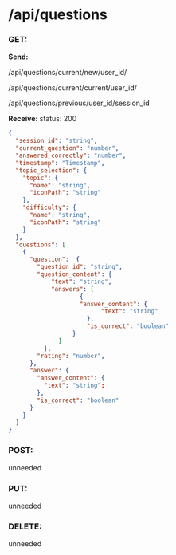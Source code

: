 # **/api/questions**

<!-- ! ADD ROUTE DESCRIPTION HERE -->

### GET:

**Send:**
<!-- get a new session for the user -->
/api/questions/current/new/user_id/
<!-- get the most recent active session for the user -->
/api/questions/current/current/user_id/ 
<!-- get a previous session by submitting the previous session id -->
/api/questions/previous/user_id/session_id

**Receive:** status: 200

```JSON
{
  "session_id": "string",
  "current_question": "number",
  "answered_correctly": "number",
  "timestamp": "Timestamp",
  "topic_selection": {
    "topic": {
      "name": "string",
      "iconPath": "string"
    },
    "difficulty": {
      "name": "string",
      "iconPath": "string"
    }
  },
  "questions": [
    {
      "question":  {
        "question_id": "string",
        "question_content": {
            "text": "string",
            "answers": [
                    {
                    "answer_content": {
                          "text": "string"
                      },
                      "is_correct": "boolean"
                  }
              ]
          },
        "rating": "number",
      },
      "answer": {
        "answer_content": {
          "text": "string";
        },
        "is_correct": "boolean"
      }
    }
  ]
}
```

### POST:

unneeded

### PUT:

unneeded

### DELETE:

unneeded
